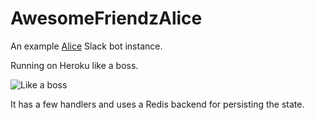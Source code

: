 # AwesomeFriendzAlice

An example [Alice](https://github.com/adamzaninovich/alice) Slack bot instance.

Running on Heroku like a boss.

![Like a boss](http://i.giphy.com/LJkHoApYgIgTe.gif)

It has a few handlers and uses a Redis backend for persisting the state.
